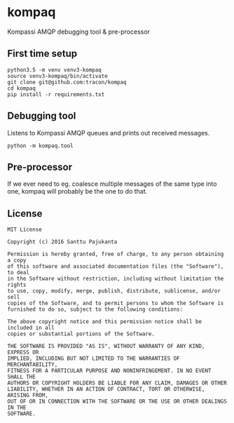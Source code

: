# kompaq

Kompassi AMQP debugging tool &amp; pre-processor

## First time setup

    python3.5 -m venv venv3-kompaq
    source venv3-kompaq/bin/activate
    git clone git@github.com:tracon/kompaq
    cd kompaq
    pip install -r requirements.txt

## Debugging tool

Listens to Kompassi AMQP queues and prints out received messages.

    python -m kompaq.tool

## Pre-processor

If we ever need to eg. coalesce multiple messages of the same type into one, kompaq will probably
be the one to do that.

## License

    MIT License

    Copyright (c) 2016 Santtu Pajukanta

    Permission is hereby granted, free of charge, to any person obtaining a copy
    of this software and associated documentation files (the "Software"), to deal
    in the Software without restriction, including without limitation the rights
    to use, copy, modify, merge, publish, distribute, sublicense, and/or sell
    copies of the Software, and to permit persons to whom the Software is
    furnished to do so, subject to the following conditions:

    The above copyright notice and this permission notice shall be included in all
    copies or substantial portions of the Software.

    THE SOFTWARE IS PROVIDED "AS IS", WITHOUT WARRANTY OF ANY KIND, EXPRESS OR
    IMPLIED, INCLUDING BUT NOT LIMITED TO THE WARRANTIES OF MERCHANTABILITY,
    FITNESS FOR A PARTICULAR PURPOSE AND NONINFRINGEMENT. IN NO EVENT SHALL THE
    AUTHORS OR COPYRIGHT HOLDERS BE LIABLE FOR ANY CLAIM, DAMAGES OR OTHER
    LIABILITY, WHETHER IN AN ACTION OF CONTRACT, TORT OR OTHERWISE, ARISING FROM,
    OUT OF OR IN CONNECTION WITH THE SOFTWARE OR THE USE OR OTHER DEALINGS IN THE
    SOFTWARE.
